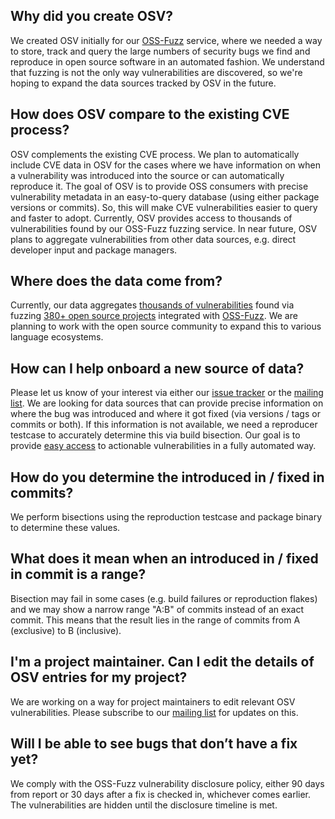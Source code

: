 ## Why did you create OSV?

We created OSV initially for our [OSS-Fuzz](https://github.com/google/oss-fuzz) service, where we needed a way to store, track and query the large numbers of security bugs we find and reproduce in open source software in an automated fashion. We understand that fuzzing is not the only way vulnerabilities are discovered, so we're hoping to expand the data sources tracked by OSV in the future.

## How does OSV compare to the existing CVE process?

OSV complements the existing CVE process. We plan to automatically include CVE data in OSV for the cases where we have information on when a vulnerability was introduced into the source or can automatically reproduce it. The goal of OSV is to provide OSS consumers with precise vulnerability metadata in an easy-to-query database (using either package versions or commits). So, this will make CVE vulnerabilities easier to query and faster to adopt. Currently, OSV provides access to thousands of vulnerabilities found by our OSS-Fuzz fuzzing service. In near future, OSV plans to aggregate vulnerabilities from other data sources, e.g. direct developer input and package managers.

## Where does the data come from?

Currently, our data aggregates [thousands of vulnerabilities](https://bugs.chromium.org/p/oss-fuzz/issues/list?q=Type%3DBug-Security%20-status%3AWontFix%2CDuplicate&can=1) found via fuzzing
[380+ open source projects](https://github.com/google/oss-fuzz/tree/master/projects)
integrated with
[OSS-Fuzz](https://github.com/google/oss-fuzz). We are planning to work with the
open source community to expand this to various language ecosystems.

## How can I help onboard a new source of data?

Please let us know of your interest via either our [issue tracker](https://github.com/google/osv/issues)
or the [mailing list](mailto:osv-discuss@googlegroups.com). We are looking for data sources that can provide precise information on where the bug was introduced and where it got fixed (via versions / tags or commits or both). If this information is not available, we need a reproducer testcase to accurately determine this via build bisection. Our goal is to provide [easy access](https://osv.dev/docs/#tag/api) to actionable vulnerabilities in a fully automated way.
 
## How do you determine the introduced in / fixed in commits?

We perform bisections using the reproduction testcase and package binary to determine these values.

## What does it mean when an introduced in / fixed in commit is a range?

Bisection may fail in some cases (e.g. build failures or reproduction flakes) and
we may show a narrow range "A:B" of commits instead of an exact commit. This means that the result lies in the range of commits from A (exclusive) to B (inclusive).

## I'm a project maintainer. Can I edit the details of OSV entries for my project?

We are working on a way for project maintainers to edit relevant OSV vulnerabilities. Please subscribe to our [mailing list](mailto:osv-discuss@googlegroups.com) for updates on this.

## Will I be able to see bugs that don’t have a fix yet?

We comply with the OSS-Fuzz vulnerability disclosure policy, either 90 days from report or 30 days after a fix is checked in, whichever comes earlier. The vulnerabilities are hidden until the disclosure timeline is met.
